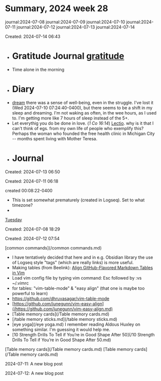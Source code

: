 # Summary, 2024 week 28

journal:2024-07-08
journal:2024-07-09
journal:2024-07-10
journal:2024-07-11
journal:2024-07-12
journal:2024-07-13
journal:2024-07-14

Created: 2024-07-14 06:43

- # Gratitude Journal [gratitude](/gratitude.md)
- Time alone in the morning
- # Diary
- [dream](/dream.md) there was a sense of well-being, even in the struggle. I've lost it (Wed 2024-07-10 07:24:40-0400), but there seems to be a shift in my sleep and dreaming. I'm not waking as often, in the wee hours, as I used to. I'm getting more like 7 hours of sleep instead of the 5+.
- Let everythig you do be done in love. (*1 Co 16:14*) [Lectio](/Lectio.md). why is it that I can't think of egs. from my own life of people who exemplify this? Perhaps the woman who founded the free health clinic in Michigan City -- months spent living with Mother Teresa.
- # Journal

Created: 2024-07-13 06:50

Created: 2024-07-11 06:18

created 00:08:22-0400
-  This is set somewhat prematurely (created in Logseq). Set to what timezone?
- 
[Tuesday](/Tuesday.md)

Created: 2024-07-08 18:29

Created: 2024-07-12 07:54

  [common commands](/common commands.md)
- I have tentatively decided that here and in e.g. Obsidian library the use of Logseq style "tags" (which are really links) is more useful.
- Making tables (from Beelink): [Align GitHub-Flavored Markdown Tables in Vim](https://thoughtbot.com/blog/align-github-flavored-markdown-tables-in-vim "Align GitHub-Flavored Markdown Tables in Vim")
- Load vim config file by typing vim command: Esc followed by :vs ~/.vimrc
- for tables: "vim-table-mode" & "easy align" (that one is maybe too powerful to learn)
- https://github.com/dhruvasagar/vim-table-mode
- [https://github.com/junegunn/vim-easy-align](/https://github.com/junegunn/vim-easy-align.md)
- [Table memory cards](/Table memory cards.md)
- [/table memory sticks.md](/table memory sticks.md)    
- [eye yoga](/eye yoga.md) I remember reading Aldous Huxley on something similar. I'm guessing it would help me.
- [10 Strength Drills To Tell if You’re in Good Shape After 50](/10 Strength Drills To Tell if You’re in Good Shape After 50.md)

[Table memory cards](/Table memory cards.md)
[Table memory cards](/Table memory cards.md)

2024-07-11: A new blog post

2024-07-12: A new blog post

